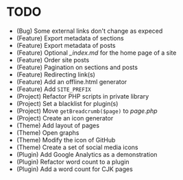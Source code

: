 # TODO

* (Bug) Some external links don't change as expeced
* (Feature) Export metadata of sections
* (Feature) Export metadata of posts
* (Feature) Optional *_index.md* for the home page of a site
* (Feature) Order site posts
* (Feature) Pagination on sections and posts
* (Feature) Redirecting link(s)
* (Feature) Add an offline.html generator
* (Feature) Add `SITE_PREFIX`
* (Project) Refactor PHP scripts in private library
* (Project) Set a blacklist for plugin(s)
* (Project) Move `getBreadcrumb($page)` to *page.php*
* (Project) Create an icon generator
* (Theme) Add layout of pages
* (Theme) Open graphs
* (Theme) Modify the icon of GitHub
* (Theme) Create a set of social media icons
* (Plugin) Add Google Analytics as a demonstration
* (Plugin) Refactor word count to a plugin
* (Plugin) Add a word count for CJK pages
